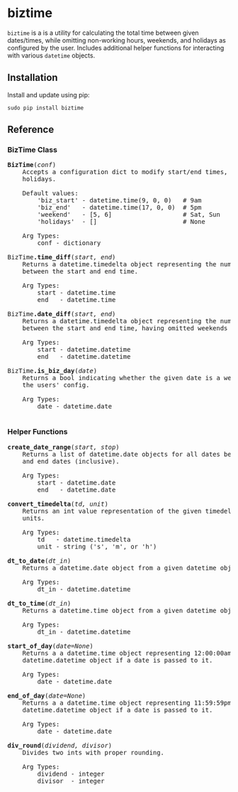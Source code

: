 # biztime

`biztime` is a is a utility for calculating the total time between given
dates/times, while omitting non-working hours, weekends, and holidays as
configured by the user. Includes additional helper functions for interacting
with various `datetime` objects.

## Installation

Install and update using pip:

`sudo pip install biztime`

## Reference

### BizTime Class

<pre>
<b>BizTime</b>(<i>conf</i>)
	Accepts a configuration dict to modify start/end times, weekends, and
	holidays.
	&nbsp;
	Default values:
		'biz_start' - datetime.time(9, 0, 0)   # 9am
		'biz_end'   - datetime.time(17, 0, 0)  # 5pm
		'weekend'   - [5, 6]                   # Sat, Sun
		'holidays'  - []                       # None
	&nbsp;
	Arg Types:
		conf - dictionary
	&nbsp;
BizTime<b>.time_diff</b>(<i>start, end</i>)
	Returns a datetime.timedelta object representing the number of working hours
	between the start and end time.
	&nbsp;
	Arg Types:
		start - datetime.time
		end   - datetime.time
	&nbsp;
BizTime<b>.date_diff</b>(<i>start, end</i>)
	Returns a datetime.timedelta object representing the number of working hours
	between the start and end time, having omitted weekends and holidays.
	&nbsp;
	Arg Types:
		start - datetime.datetime
		end   - datetime.datetime
	&nbsp;
BizTime<b>.is_biz_day</b>(<i>date</i>)
	Returns a bool indicating whether the given date is a weekend or holiday per
	the users' config.
	&nbsp;
	Arg Types:
		date - datetime.date
	&nbsp;
</pre>

### Helper Functions

<pre>
<b>create_date_range</b>(<i>start, stop</i>)
	Returns a list of datetime.date objects for all dates between the given start
	and end dates (inclusive).
	&nbsp;
	Arg Types:
		start - datetime.date
		end   - datetime.date
	&nbsp;
<b>convert_timedelta</b>(<i>td, unit</i>)
	Returns an int value representation of the given timedelta in the specified
	units.
	&nbsp;
	Arg Types:
		td   - datetime.timedelta
		unit - string ('s', 'm', or 'h')
	&nbsp;
<b>dt_to_date</b>(<i>dt_in</i>)
	Returns a datetime.date object from a given datetime object.
	&nbsp;
	Arg Types:
		dt_in - datetime.datetime
	&nbsp;
<b>dt_to_time</b>(<i>dt_in</i>)
	Returns a datetime.time object from a given datetime object.
	&nbsp;
	Arg Types:
		dt_in - datetime.datetime
	&nbsp;
<b>start_of_day</b>(<i>date=None</i>)
	Returns a a datetime.time object representing 12:00:00am. Returns full
	datetime.datetime object if a date is passed to it.
	&nbsp;
	Arg Types:
		date - datetime.date
	&nbsp;
<b>end_of_day</b>(<i>date=None</i>)
	Returns a a datetime.time object representing 11:59:59pm. Returns full
	datetime.datetime object if a date is passed to it.
	&nbsp;
	Arg Types:
		date - datetime.date
	&nbsp;
<b>div_round</b>(<i>dividend, divisor</i>)
	Divides two ints with proper rounding.
	&nbsp;
	Arg Types:
		dividend - integer
		divisor  - integer
	&nbsp;
</pre>
